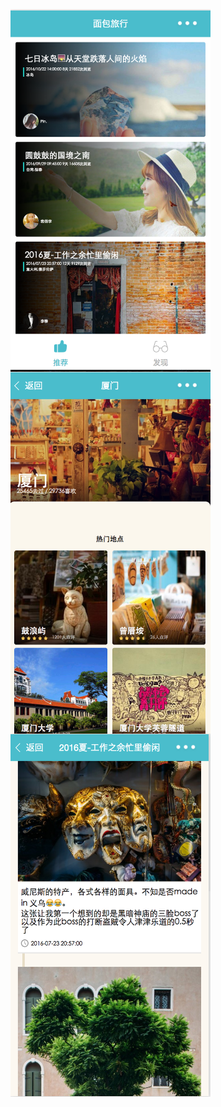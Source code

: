<img src="面包/7EE0A098-3FDF-4F1B-B612-E3BD04280127.png" width = "320" height = "580" alt="" align=center />
<img src="面包/BFEE30A2-1B75-420A-8B5A-F2A0F27C9446.png" width = "320" height = "580" alt="" align=center />
<img src="面包/D66810D4-029E-4198-BC97-20E8D6AC898B.png" width = "320" height = "580" alt="" align=center />